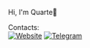  Hi, I'm Quarte💛

Contacts:      
[![Website](https://img.shields.io/badge/website-000000?style=for-the-badge&logo=About.me&logoColor=white)](http://quartejq.github.io) 
[![Telegram](https://img.shields.io/badge/Telegram-2CA5E0?style=for-the-badge&logo=telegram&logoColor=white)](https://t.me/Quarte_Jq)
